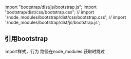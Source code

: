 import "bootstrap/dist/js/bootstrap.js";
import "bootstrap/dist/css/bootstrap.css";
// import './node_modules/bootstrap/dist/css/bootstrap.css';
// import './node_modules/bootstrap/dist/js/bootstrap.js';
## 引用bootstrap
import样式，行为
路径在node_modules
获取时跳过